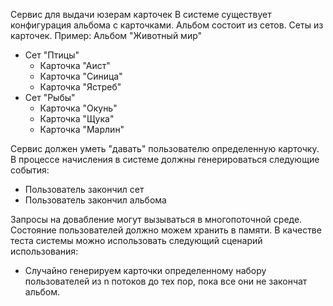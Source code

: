 Сервис для выдачи юзерам карточек
В системе существует конфигурация альбома с карточками. Альбом состоит из сетов. Сеты из карточек.
Пример:
Альбом "Животный мир"
- Сет "Птицы"
  - Карточка "Аист"
  - Карточка "Синица"
  - Карточка "Ястреб"
- Сет "Рыбы"
  - Карточка "Окунь"
  - Карточка "Щука"
  - Карточка "Марлин"

Сервис должен уметь "давать" пользователю определенную карточку.
В процессе начисления в системе должны генерироваться следующие события:
- Пользователь закончил сет
- Пользователь закончил альбома

Запросы на довабление могут вызываться в многопоточной среде. Состояние пользователей должно можем хранить в памяти.
В качестве теста системы можно использовать следующий сценарий использования:
- Случайно генерируем карточки определенному набору пользователей из n потоков до тех пор, пока все они не закончат альбом.